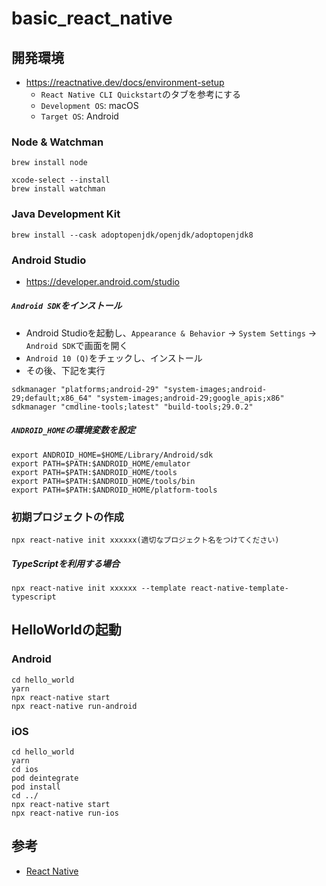 # basic_react_native

## 開発環境
- https://reactnative.dev/docs/environment-setup
  - `React Native CLI Quickstart`のタブを参考にする
  - `Development OS`: macOS
  - `Target OS`: Android

### Node & Watchman
```
brew install node

xcode-select --install
brew install watchman
```

### Java Development Kit
```
brew install --cask adoptopenjdk/openjdk/adoptopenjdk8
```

### Android Studio
- https://developer.android.com/studio

##### `Android SDK`をインストール
- Android Studioを起動し、`Appearance & Behavior` → `System Settings` → `Android SDK`で画面を開く
- `Android 10 (Q)`をチェックし、インストール
- その後、下記を実行

```
sdkmanager "platforms;android-29" "system-images;android-29;default;x86_64" "system-images;android-29;google_apis;x86"
sdkmanager "cmdline-tools;latest" "build-tools;29.0.2"
```

##### `ANDROID_HOME`の環境変数を設定
```
export ANDROID_HOME=$HOME/Library/Android/sdk
export PATH=$PATH:$ANDROID_HOME/emulator
export PATH=$PATH:$ANDROID_HOME/tools
export PATH=$PATH:$ANDROID_HOME/tools/bin
export PATH=$PATH:$ANDROID_HOME/platform-tools
```

### 初期プロジェクトの作成
```
npx react-native init xxxxxx(適切なプロジェクト名をつけてください)
```

##### TypeScriptを利用する場合
```
npx react-native init xxxxxx --template react-native-template-typescript
```

## HelloWorldの起動

### Android
```
cd hello_world
yarn
npx react-native start
npx react-native run-android
```

### iOS
```
cd hello_world
yarn
cd ios
pod deintegrate
pod install
cd ../
npx react-native start
npx react-native run-ios
```

## 参考
- [React Native](https://reactnative.dev/)
